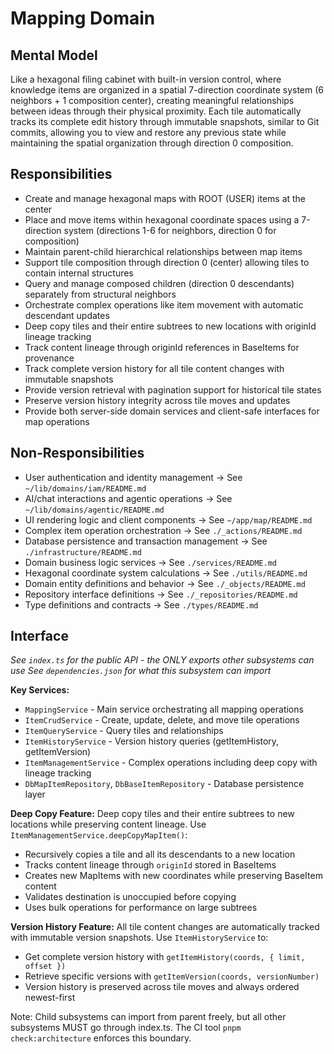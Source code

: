 # Mapping Domain

## Mental Model
Like a hexagonal filing cabinet with built-in version control, where knowledge items are organized in a spatial 7-direction coordinate system (6 neighbors + 1 composition center), creating meaningful relationships between ideas through their physical proximity. Each tile automatically tracks its complete edit history through immutable snapshots, similar to Git commits, allowing you to view and restore any previous state while maintaining the spatial organization through direction 0 composition.

## Responsibilities
- Create and manage hexagonal maps with ROOT (USER) items at the center
- Place and move items within hexagonal coordinate spaces using a 7-direction system (directions 1-6 for neighbors, direction 0 for composition)
- Maintain parent-child hierarchical relationships between map items
- Support tile composition through direction 0 (center) allowing tiles to contain internal structures
- Query and manage composed children (direction 0 descendants) separately from structural neighbors
- Orchestrate complex operations like item movement with automatic descendant updates
- Deep copy tiles and their entire subtrees to new locations with originId lineage tracking
- Track content lineage through originId references in BaseItems for provenance
- Track complete version history for all tile content changes with immutable snapshots
- Provide version retrieval with pagination support for historical tile states
- Preserve version history integrity across tile moves and updates
- Provide both server-side domain services and client-safe interfaces for map operations

## Non-Responsibilities
- User authentication and identity management → See `~/lib/domains/iam/README.md`
- AI/chat interactions and agentic operations → See `~/lib/domains/agentic/README.md`
- UI rendering logic and client components → See `~/app/map/README.md`
- Complex item operation orchestration → See `./_actions/README.md`
- Database persistence and transaction management → See `./infrastructure/README.md`
- Domain business logic services → See `./services/README.md`
- Hexagonal coordinate system calculations → See `./utils/README.md`
- Domain entity definitions and behavior → See `./_objects/README.md`
- Repository interface definitions → See `./_repositories/README.md`
- Type definitions and contracts → See `./types/README.md`

## Interface
*See `index.ts` for the public API - the ONLY exports other subsystems can use*
*See `dependencies.json` for what this subsystem can import*

**Key Services:**
- `MappingService` - Main service orchestrating all mapping operations
- `ItemCrudService` - Create, update, delete, and move tile operations
- `ItemQueryService` - Query tiles and relationships
- `ItemHistoryService` - Version history queries (getItemHistory, getItemVersion)
- `ItemManagementService` - Complex operations including deep copy with lineage tracking
- `DbMapItemRepository`, `DbBaseItemRepository` - Database persistence layer

**Deep Copy Feature:**
Deep copy tiles and their entire subtrees to new locations while preserving content lineage. Use `ItemManagementService.deepCopyMapItem()`:
- Recursively copies a tile and all its descendants to a new location
- Tracks content lineage through `originId` stored in BaseItems
- Creates new MapItems with new coordinates while preserving BaseItem content
- Validates destination is unoccupied before copying
- Uses bulk operations for performance on large subtrees

**Version History Feature:**
All tile content changes are automatically tracked with immutable version snapshots. Use `ItemHistoryService` to:
- Get complete version history with `getItemHistory(coords, { limit, offset })`
- Retrieve specific versions with `getItemVersion(coords, versionNumber)`
- Version history is preserved across tile moves and always ordered newest-first

Note: Child subsystems can import from parent freely, but all other subsystems MUST go through index.ts. The CI tool `pnpm check:architecture` enforces this boundary.